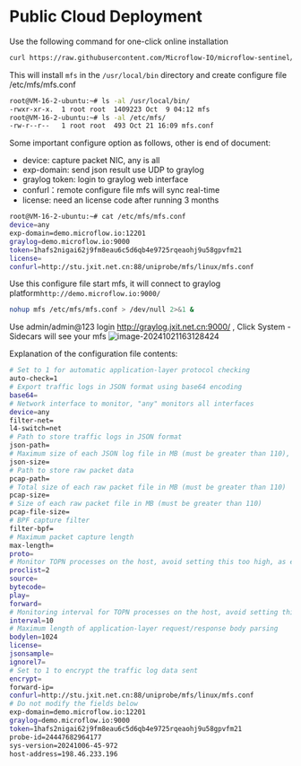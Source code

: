 # Public Cloud Deployment

Use the following command for one-click online installation

```bash
curl https://raw.githubusercontent.com/Microflow-IO/microflow-sentinel/refs/heads/main/mfs-install.sh | bash -x
```

This will install `mfs` in the `/usr/local/bin` directory and create configure file /etc/mfs/mfs.conf

```bash
root@VM-16-2-ubuntu:~# ls -al /usr/local/bin/
-rwxr-xr-x.  1 root root  1409223 Oct  9 04:12 mfs
root@VM-16-2-ubuntu:~# ls -al /etc/mfs/
-rw-r--r--   1 root root  493 Oct 21 16:09 mfs.conf
```

Some important configure option as follows, other is end of document:

- device:  capture packet NIC, any is all
- exp-domain:  send json result use UDP to graylog
- graylog  token:  login to graylog web interface
- confurl：remote configure file mfs will sync real-time
- license:  need an license code after running 3 months

```bash
root@VM-16-2-ubuntu:~# cat /etc/mfs/mfs.conf 
device=any
exp-domain=demo.microflow.io:12201
graylog=demo.microflow.io:9000
token=1hafs2nigai62j9fm8eau6c5d6qb4e9725rqeaohj9u58gpvfm21
license=
confurl=http://stu.jxit.net.cn:88/uniprobe/mfs/linux/mfs.conf
```

Use this configure file start mfs, it will connect to graylog platform`http://demo.microflow.io:9000/` 

```bash
nohup mfs /etc/mfs/mfs.conf > /dev/null 2>&1 &
```

Use admin/admin@123 login http://graylog.jxit.net.cn:9000/ , Click System - Sidecars will see your mfs
![image-20241021163128424](https://github.com/user-attachments/assets/cb959d1e-d593-430d-827d-27e430ea22bb)

Explanation of the configuration file contents:

```bash
# Set to 1 for automatic application-layer protocol checking
auto-check=1
# Export traffic logs in JSON format using base64 encoding
base64=
# Network interface to monitor, "any" monitors all interfaces
device=any
filter-net=
l4-switch=net
# Path to store traffic logs in JSON format
json-path=
# Maximum size of each JSON log file in MB (must be greater than 110), fixed at 50MB per file
json-size=
# Path to store raw packet data
pcap-path=
# Total size of each raw packet file in MB (must be greater than 110)
pcap-size=
# Size of each raw packet file in MB (must be greater than 110)
pcap-file-size=
# BPF capture filter
filter-bpf=
# Maximum packet capture length
max-length=
proto=
# Monitor TOPN processes on the host, avoid setting this too high, as each process sends data once per minute
proclist=2
source=
bytecode=
play=
forward=
# Monitoring interval for TOPN processes on the host, avoid setting this too high
interval=10
# Maximum length of application-layer request/response body parsing
bodylen=1024
license=
jsonsample=
ignorel7=
# Set to 1 to encrypt the traffic log data sent
encrypt=
forward-ip=
confurl=http://stu.jxit.net.cn:88/uniprobe/mfs/linux/mfs.conf
# Do not modify the fields below
exp-domain=demo.microflow.io:12201
graylog=demo.microflow.io:9000
token=1hafs2nigai62j9fm8eau6c5d6qb4e9725rqeaohj9u58gpvfm21
probe-id=24447682964177
sys-version=20241006-45-972
host-address=198.46.233.196
```
